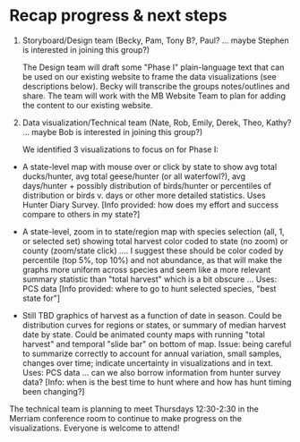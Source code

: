 # Recap progress & next steps 

1. Storyboard/Design team (Becky, Pam, Tony B?, Paul? ... maybe Stephen is interested in joining this group?)

   The Design team will draft some "Phase I" plain-language text that can be used on our existing website to frame the data visualizations (see descriptions below).  Becky will transcribe the groups notes/outlines and share. The team will work with the MB Website Team to plan for adding the content to our existing website.

2. Data visualization/Technical team (Nate, Rob, Emily, Derek, Theo, Kathy? ... maybe Bob is interested in joining this group?)

   We identified 3 visualizations to focus on for Phase I:

  * A state-level map with mouse over or click by state to show avg total ducks/hunter, avg total geese/hunter (or all waterfowl?), avg days/hunter + possibly distribution of birds/hunter or percentiles of distribution or birds v. days or other more detailed statistics. Uses Hunter Diary Survey. [Info provided: how does my effort and success compare to others in my state?]

  * A state-level, zoom in to state/region map with species selection (all, 1, or selected set) showing total harvest color coded to state (no zoom) or county (zoom/state click) .... I suggest these should be color coded by percentile (top 5%, top 10%) and not abundance, as that will make the graphs more uniform across species and seem like a more relevant summary statistic than "total harvest" which is a bit obscure ... Uses: PCS data [Info provided: where to go to hunt selected species, "best state for"]

  * Still TBD graphics of harvest as a function of date in season.  Could be distribution curves for regions or states, or summary of median harvest date by state. Could be animated county maps with running "total harvest" and temporal "slide bar" on bottom of map.  Issue: being careful to summarize correctly to account for annual variation, small samples, changes over time; indicate uncertainty in visualizations and in text. Uses: PCS data ... can we also borrow information from hunter survey data?  [Info: when is the best time to hunt where and how has hunt timing been changing?]

The technical team is planning to meet Thursdays 12:30-2:30 in the Merriam conference room to continue to make progress on the visualizations.  Everyone is welcome to attend!
